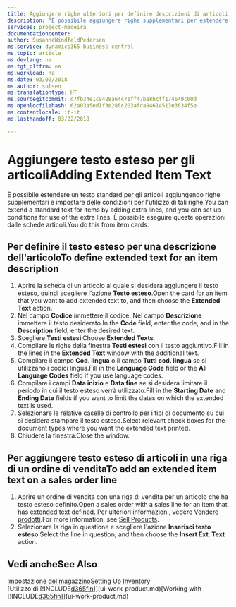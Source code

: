 ```yaml
---
title: Aggiungere righe ulteriori per definire descrizioni di articoli estese | Documenti Microsoft
description: "È possibile aggiungere righe supplementari per estendere il testo standard che descrive un articolo."
services: project-madeira
documentationcenter: 
author: SusanneWindfeldPedersen
ms.service: dynamics365-business-central
ms.topic: article
ms.devlang: na
ms.tgt_pltfrm: na
ms.workload: na
ms.date: 03/02/2018
ms.author: solsen
ms.translationtype: HT
ms.sourcegitcommit: d7fb34e1c9428a64c71ff47be8bcff174649c00d
ms.openlocfilehash: 62a03a5ed1f3e286c203afca84614513e3634f5e
ms.contentlocale: it-it
ms.lasthandoff: 03/22/2018

---
```

# <a name="adding-extended-item-text"></a><span data-ttu-id="bb656-103">Aggiungere testo esteso per gli articoli</span><span class="sxs-lookup"><span data-stu-id="bb656-103">Adding Extended Item Text</span></span>
<span data-ttu-id="bb656-104">È possibile estendere un testo standard per gli articoli aggiungendo righe supplementari e impostare delle condizioni per l'utilizzo di tali righe.</span><span class="sxs-lookup"><span data-stu-id="bb656-104">You can extend a standard text for items by adding extra lines, and you can set up conditions for use of the extra lines.</span></span> <span data-ttu-id="bb656-105">È possibile eseguire queste operazioni dalle schede articoli.</span><span class="sxs-lookup"><span data-stu-id="bb656-105">You do this from item cards.</span></span>

## <a name="to-define-extended-text-for-an-item-description"></a><span data-ttu-id="bb656-106">Per definire il testo esteso per una descrizione dell'articolo</span><span class="sxs-lookup"><span data-stu-id="bb656-106">To define extended text for an item description</span></span>
1. <span data-ttu-id="bb656-107">Aprire la scheda di un articolo al quale si desidera aggiungere il testo esteso, quindi scegliere l'azione **Testo esteso**.</span><span class="sxs-lookup"><span data-stu-id="bb656-107">Open the card for an item that you want to add extended text to, and then choose the **Extended Text** action.</span></span>
2. <span data-ttu-id="bb656-108">Nel campo **Codice** immettere il codice. Nel campo **Descrizione** immettere il testo desiderato.</span><span class="sxs-lookup"><span data-stu-id="bb656-108">In the **Code** field, enter the code, and in the **Description** field, enter the desired text.</span></span>
3. <span data-ttu-id="bb656-109">Scegliere **Testi estesi**.</span><span class="sxs-lookup"><span data-stu-id="bb656-109">Choose **Extended Texts**.</span></span>
4. <span data-ttu-id="bb656-110">Compilare le righe della finestra **Testi estesi** con il testo aggiuntivo.</span><span class="sxs-lookup"><span data-stu-id="bb656-110">Fill in the lines in the **Extended Text** window with the additional text.</span></span>
5. <span data-ttu-id="bb656-111">Compilare il campo **Cod. lingua** o il campo **Tutti cod. lingua** se si utilizzano i codici lingua.</span><span class="sxs-lookup"><span data-stu-id="bb656-111">Fill in the **Language Code** field or the **All Language Codes** field if you use language codes.</span></span>
6. <span data-ttu-id="bb656-112">Compilare i campi **Data inizio** e **Data fine** se si desidera limitare il periodo in cui il testo esteso verrà utilizzato.</span><span class="sxs-lookup"><span data-stu-id="bb656-112">Fill in the **Starting Date** and **Ending Date** fields if you want to limit the dates on which the extended text is used.</span></span>
7. <span data-ttu-id="bb656-113">Selezionare le relative caselle di controllo per i tipi di documento su cui si desidera stampare il testo esteso.</span><span class="sxs-lookup"><span data-stu-id="bb656-113">Select relevant check boxes for the document types where you want the extended text printed.</span></span>
8. <span data-ttu-id="bb656-114">Chiudere la finestra.</span><span class="sxs-lookup"><span data-stu-id="bb656-114">Close the window.</span></span>

## <a name="to-add-an-extended-item-text-on-a-sales-order-line"></a><span data-ttu-id="bb656-115">Per aggiungere testo esteso di articoli in una riga di un ordine di vendita</span><span class="sxs-lookup"><span data-stu-id="bb656-115">To add an extended item text on a sales order line</span></span>
1. <span data-ttu-id="bb656-116">Aprire un ordine di vendita con una riga di vendita per un articolo che ha testo esteso definito.</span><span class="sxs-lookup"><span data-stu-id="bb656-116">Open a sales order with a sales line for an item that has extended text defined.</span></span> <span data-ttu-id="bb656-117">Per ulteriori informazioni, vedere [Vendere prodotti](sales-how-sell-products.md).</span><span class="sxs-lookup"><span data-stu-id="bb656-117">For more information, see [Sell Products](sales-how-sell-products.md).</span></span>
2. <span data-ttu-id="bb656-118">Selezionare la riga in questione e scegliere l'azione **Inserisci testo esteso**.</span><span class="sxs-lookup"><span data-stu-id="bb656-118">Select the line in question, and then choose the **Insert Ext. Text** action.</span></span>

## <a name="see-also"></a><span data-ttu-id="bb656-119">Vedi anche</span><span class="sxs-lookup"><span data-stu-id="bb656-119">See Also</span></span>
[<span data-ttu-id="bb656-120">Impostazione del magazzino</span><span class="sxs-lookup"><span data-stu-id="bb656-120">Setting Up Inventory</span></span>](inventory-setup-inventory.md)  
<span data-ttu-id="bb656-121">[Utilizzo di [!INCLUDE[d365fin](includes/d365fin_md.md)]](ui-work-product.md)</span><span class="sxs-lookup"><span data-stu-id="bb656-121">[Working with [!INCLUDE[d365fin](includes/d365fin_md.md)]](ui-work-product.md)</span></span>

